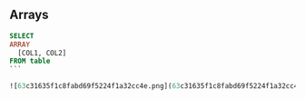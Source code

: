 ## Arrays

````sql
SELECT
ARRAY
  [COL1, COL2]
FROM table
```

![63c31635f1c8fabd69f5224f1a32cc4e.png](63c31635f1c8fabd69f5224f1a32cc4e.png)
````
